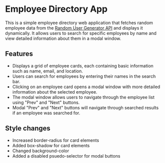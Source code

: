 # Employee Directory App

This is a simple employee directory web application that fetches random employee data from the [Random User Generator API](https://randomuser.me/) and displays it dynamically. It allows users to search for specific employees by name and view detailed information about them in a modal window.

## Features

- Displays a grid of employee cards, each containing basic information such as name, email, and location.
- Users can search for employees by entering their names in the search bar.
- Clicking on an employee card opens a modal window with more detailed information about the selected employee.
- The modal window allows users to navigate through the employee list using "Prev" and "Next" buttons.
- Modal "Prev" and "Next" buttons will navigate through searched results if an employee was searched for.

## Style changes

- Increased border-radius for card elements
- Added box-shadow for card elements
- Changed background-color
- Added a disabled psuedo-selector for modal buttons